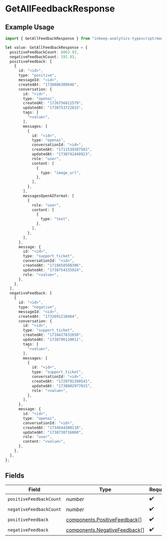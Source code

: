 # GetAllFeedbackResponse

## Example Usage

```typescript
import { GetAllFeedbackResponse } from "inkeep-analytics-typescript/models/components";

let value: GetAllFeedbackResponse = {
  positiveFeedbackCount: 6063.93,
  negativeFeedbackCount: 191.93,
  positiveFeedback: [
    {
      id: "<id>",
      type: "positive",
      messageId: "<id>",
      createdAt: "1728086309646",
      conversation: {
        id: "<id>",
        type: "openai",
        createdAt: "1726756811579",
        updatedAt: "1738753722815",
        tags: [
          "<value>",
        ],
        messages: [
          {
            id: "<id>",
            type: "openai",
            conversationId: "<id>",
            createdAt: "1711539387582",
            updatedAt: "1738742448923",
            role: "user",
            content: [
              {
                type: "image_url",
              },
            ],
          },
        ],
        messagesOpenAIFormat: [
          {
            role: "user",
            content: [
              {
                type: "text",
              },
            ],
          },
        ],
      },
      message: {
        id: "<id>",
        type: "support_ticket",
        conversationId: "<id>",
        createdAt: "1718858508396",
        updatedAt: "1738754335924",
        role: "<value>",
      },
    },
  ],
  negativeFeedback: [
    {
      id: "<id>",
      type: "negative",
      messageId: "<id>",
      createdAt: "1732691210464",
      conversation: {
        id: "<id>",
        type: "support_ticket",
        createdAt: "1710427832650",
        updatedAt: "1738796120011",
        tags: [
          "<value>",
        ],
        messages: [
          {
            id: "<id>",
            type: "support_ticket",
            conversationId: "<id>",
            createdAt: "1729791390541",
            updatedAt: "1738802977015",
            role: "<value>",
          },
        ],
      },
      message: {
        id: "<id>",
        type: "openai",
        conversationId: "<id>",
        createdAt: "1734644300110",
        updatedAt: "1738730716860",
        role: "user",
        content: "<value>",
      },
    },
  ],
};
```

## Fields

| Field                                                                        | Type                                                                         | Required                                                                     | Description                                                                  |
| ---------------------------------------------------------------------------- | ---------------------------------------------------------------------------- | ---------------------------------------------------------------------------- | ---------------------------------------------------------------------------- |
| `positiveFeedbackCount`                                                      | *number*                                                                     | :heavy_check_mark:                                                           | N/A                                                                          |
| `negativeFeedbackCount`                                                      | *number*                                                                     | :heavy_check_mark:                                                           | N/A                                                                          |
| `positiveFeedback`                                                           | [components.PositiveFeedback](../../models/components/positivefeedback.md)[] | :heavy_check_mark:                                                           | N/A                                                                          |
| `negativeFeedback`                                                           | [components.NegativeFeedback](../../models/components/negativefeedback.md)[] | :heavy_check_mark:                                                           | N/A                                                                          |